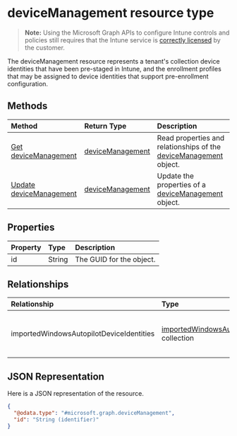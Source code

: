 ﻿# deviceManagement resource type

> **Note:** Using the Microsoft Graph APIs to configure Intune controls and policies still requires that the Intune service is [correctly licensed](https://go.microsoft.com/fwlink/?linkid=839381) by the customer.

The deviceManagement resource represents a tenant's collection device identities that have been pre-staged in Intune, and the enrollment profiles that may be assigned to device identities that support pre-enrollment configuration.
## Methods
|Method|Return Type|Description|
|:---|:---|:---|
|[Get deviceManagement](../api/intune_enrollment_devicemanagement_get.md)|[deviceManagement](../resources/intune_enrollment_devicemanagement.md)|Read properties and relationships of the [deviceManagement](../resources/intune_enrollment_devicemanagement.md) object.|
|[Update deviceManagement](../api/intune_enrollment_devicemanagement_update.md)|[deviceManagement](../resources/intune_enrollment_devicemanagement.md)|Update the properties of a [deviceManagement](../resources/intune_enrollment_devicemanagement.md) object.|

## Properties
|Property|Type|Description|
|:---|:---|:---|
|id|String|The GUID for the object.|

## Relationships
|Relationship|Type|Description|
|:---|:---|:---|
|importedWindowsAutopilotDeviceIdentities|[importedWindowsAutopilotDeviceIdentity](../resources/intune_enrollment_importedwindowsautopilotdeviceidentity.md) collection|Collection of imported Windows autopilot devices.|

## JSON Representation
Here is a JSON representation of the resource.
<!-- {
  "blockType": "resource",
  "keyProperty": "id",
  "@odata.type": "microsoft.graph.deviceManagement"
}
-->
``` json
{
  "@odata.type": "#microsoft.graph.deviceManagement",
  "id": "String (identifier)"
}
```



